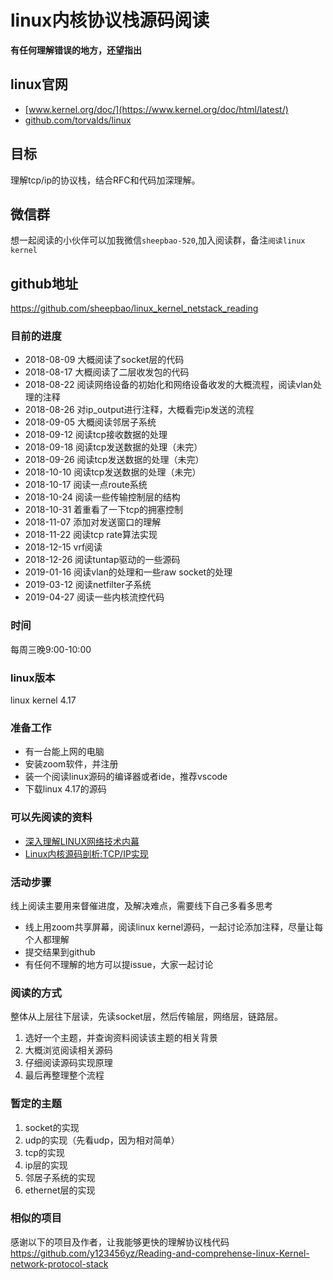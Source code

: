 # linux内核协议栈源码阅读
**有任何理解错误的地方，还望指出**

## linux官网
* [www.kernel.org/doc/](https://www.kernel.org/doc/html/latest/)
* [github.com/torvalds/linux](https://github.com/torvalds/linux)

## 目标
理解tcp/ip的协议栈，结合RFC和代码加深理解。

## 微信群
想一起阅读的小伙伴可以加我微信`sheepbao-520`,加入阅读群，备注`阅读linux kernel`

## github地址
https://github.com/sheepbao/linux_kernel_netstack_reading

### 目前的进度
* 2018-08-09 大概阅读了socket层的代码
* 2018-08-17 大概阅读了二层收发包的代码
* 2018-08-22 阅读网络设备的初始化和网络设备收发的大概流程，阅读vlan处理的注释
* 2018-08-26 对ip_output进行注释，大概看完ip发送的流程
* 2018-09-05 大概阅读邻居子系统
* 2018-09-12 阅读tcp接收数据的处理
* 2018-09-18 阅读tcp发送数据的处理（未完）
* 2018-09-26 阅读tcp发送数据的处理（未完）
* 2018-10-10 阅读tcp发送数据的处理（未完）
* 2018-10-17 阅读一点route系统
* 2018-10-24 阅读一些传输控制层的结构
* 2018-10-31 着重看了一下tcp的拥塞控制
* 2018-11-07 添加对发送窗口的理解
* 2018-11-22 阅读tcp rate算法实现
* 2018-12-15 vrf阅读
* 2018-12-26 阅读tuntap驱动的一些源码
* 2019-01-16 阅读vlan的处理和一些raw socket的处理
* 2019-03-12 阅读netfilter子系统
* 2019-04-27 阅读一些内核流控代码


### 时间
每周三晚9:00-10:00

### linux版本
linux kernel 4.17

### 准备工作
* 有一台能上网的电脑
* 安装zoom软件，并注册
* 装一个阅读linux源码的编译器或者ide，推荐vscode
* 下载linux 4.17的源码

### 可以先阅读的资料
* [深入理解LINUX网络技术内幕](https://book.douban.com/subject/4015134/)  
* [Linux内核源码剖析:TCP/IP实现](https://book.douban.com/subject/5914256/)

### 活动步骤
线上阅读主要用来督催进度，及解决难点，需要线下自己多看多思考

* 线上用zoom共享屏幕，阅读linux kernel源码，一起讨论添加注释，尽量让每个人都理解
* 提交结果到github
* 有任何不理解的地方可以提issue，大家一起讨论

### 阅读的方式
整体从上层往下层读，先读socket层，然后传输层，网络层，链路层。

1. 选好一个主题，并查询资料阅读该主题的相关背景
2. 大概浏览阅读相关源码
3. 仔细阅读源码实现原理
4. 最后再整理整个流程

### 暂定的主题
1. socket的实现
2. udp的实现（先看udp，因为相对简单）
3. tcp的实现
4. ip层的实现
5. 邻居子系统的实现
5. ethernet层的实现


### 相似的项目
感谢以下的项目及作者，让我能够更快的理解协议栈代码  
https://github.com/y123456yz/Reading-and-comprehense-linux-Kernel-network-protocol-stack  
